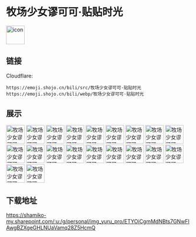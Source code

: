 # 牧场少女谬可可·贴贴时光
<img src="https://emoji.shojo.cn/bili/src/牧场少女谬可可·贴贴时光/icon.png" width="50" height="50" alt="icon">

## 链接
Cloudflare:
```
https://emoji.shojo.cn/bili/src/牧场少女谬可可·贴贴时光
https://emoji.shojo.cn/bili/webp/牧场少女谬可可·贴贴时光
```
## 展示
<img src="https://emoji.shojo.cn/bili/src/牧场少女谬可可·贴贴时光/牧场少女谬可可·贴贴时光-rua.png" width="50" height="50" alt="牧场少女谬可可·贴贴时光-rua">
<img src="https://emoji.shojo.cn/bili/src/牧场少女谬可可·贴贴时光/牧场少女谬可可·贴贴时光-emmm.png" width="50" height="50" alt="牧场少女谬可可·贴贴时光-emmm">
<img src="https://emoji.shojo.cn/bili/src/牧场少女谬可可·贴贴时光/牧场少女谬可可·贴贴时光-重拳出击.png" width="50" height="50" alt="牧场少女谬可可·贴贴时光-重拳出击">
<img src="https://emoji.shojo.cn/bili/src/牧场少女谬可可·贴贴时光/牧场少女谬可可·贴贴时光-晚安.png" width="50" height="50" alt="牧场少女谬可可·贴贴时光-晚安">
<img src="https://emoji.shojo.cn/bili/src/牧场少女谬可可·贴贴时光/牧场少女谬可可·贴贴时光-贴贴.png" width="50" height="50" alt="牧场少女谬可可·贴贴时光-贴贴">
<img src="https://emoji.shojo.cn/bili/src/牧场少女谬可可·贴贴时光/牧场少女谬可可·贴贴时光-探头.png" width="50" height="50" alt="牧场少女谬可可·贴贴时光-探头">
<img src="https://emoji.shojo.cn/bili/src/牧场少女谬可可·贴贴时光/牧场少女谬可可·贴贴时光-双人大头.png" width="50" height="50" alt="牧场少女谬可可·贴贴时光-双人大头">
<img src="https://emoji.shojo.cn/bili/src/牧场少女谬可可·贴贴时光/牧场少女谬可可·贴贴时光-飘走.png" width="50" height="50" alt="牧场少女谬可可·贴贴时光-飘走">
<img src="https://emoji.shojo.cn/bili/src/牧场少女谬可可·贴贴时光/牧场少女谬可可·贴贴时光-咩呀.png" width="50" height="50" alt="牧场少女谬可可·贴贴时光-咩呀">
<img src="https://emoji.shojo.cn/bili/src/牧场少女谬可可·贴贴时光/牧场少女谬可可·贴贴时光-埋.png" width="50" height="50" alt="牧场少女谬可可·贴贴时光-埋">
<img src="https://emoji.shojo.cn/bili/src/牧场少女谬可可·贴贴时光/牧场少女谬可可·贴贴时光-困困.png" width="50" height="50" alt="牧场少女谬可可·贴贴时光-困困">
<img src="https://emoji.shojo.cn/bili/src/牧场少女谬可可·贴贴时光/牧场少女谬可可·贴贴时光-开车.png" width="50" height="50" alt="牧场少女谬可可·贴贴时光-开车">
<img src="https://emoji.shojo.cn/bili/src/牧场少女谬可可·贴贴时光/牧场少女谬可可·贴贴时光-哼唧.png" width="50" height="50" alt="牧场少女谬可可·贴贴时光-哼唧">
<img src="https://emoji.shojo.cn/bili/src/牧场少女谬可可·贴贴时光/牧场少女谬可可·贴贴时光-好耶.png" width="50" height="50" alt="牧场少女谬可可·贴贴时光-好耶">
<img src="https://emoji.shojo.cn/bili/src/牧场少女谬可可·贴贴时光/牧场少女谬可可·贴贴时光-牛奶干杯.png" width="50" height="50" alt="牧场少女谬可可·贴贴时光-牛奶干杯">
<img src="https://emoji.shojo.cn/bili/src/牧场少女谬可可·贴贴时光/牧场少女谬可可·贴贴时光-顶.png" width="50" height="50" alt="牧场少女谬可可·贴贴时光-顶">
<img src="https://emoji.shojo.cn/bili/src/牧场少女谬可可·贴贴时光/牧场少女谬可可·贴贴时光-大头.png" width="50" height="50" alt="牧场少女谬可可·贴贴时光-大头">
<img src="https://emoji.shojo.cn/bili/src/牧场少女谬可可·贴贴时光/牧场少女谬可可·贴贴时光-馋.png" width="50" height="50" alt="牧场少女谬可可·贴贴时光-馋">
<img src="https://emoji.shojo.cn/bili/src/牧场少女谬可可·贴贴时光/牧场少女谬可可·贴贴时光-比心.png" width="50" height="50" alt="牧场少女谬可可·贴贴时光-比心">
<img src="https://emoji.shojo.cn/bili/src/牧场少女谬可可·贴贴时光/牧场少女谬可可·贴贴时光-哇库哇库.png" width="50" height="50" alt="牧场少女谬可可·贴贴时光-哇库哇库">

## 下载地址

https://shamiko-my.sharepoint.com/:u:/g/personal/img_yuru_pro/ETYOiCgmMdNBts7GNwFIAwgBZXgeGHLNUaVamq28Z5HcmQ